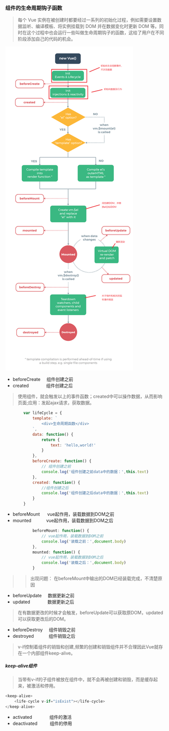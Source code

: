 ### 组件的生命周期钩子函数

> 每个 Vue 实例在被创建时都要经过一系列的初始化过程，例如需要设置数据监听、编译模板、将实例挂载到 DOM 并在数据变化时更新 DOM 等。同时在这个过程中也会运行一些叫做生命周期钩子的函数，这给了用户在不同阶段添加自己的代码的机会。

![vue组件的生命周期函数](images/lifecycle.png)

- beforeCreate &nbsp;&nbsp;&nbsp;&nbsp;组件创建之前
- created &nbsp;&nbsp;&nbsp;&nbsp;&nbsp;&nbsp;&nbsp;&nbsp;&nbsp;&nbsp;&nbsp;&nbsp;&nbsp;组件创建之后

> 使用组件，就会触发以上的事件函数；created中可以操作数据，从而影响页面;应用：发起ajax请求，获取数据。

```javascript
        var lifeCycle = {
            template: `
                <div>生命周期函数</div>
            `,
            data: function() {
                return {
                    text: 'hello,world!'
                }
            },
            beforeCreate: function() {
                // 组件创建之前
                console.log('组件创建之前data中的数据：',this.text)
            },
            created: function() {
                //组件创建之后
                console.log('组件创建之后data中的数据：',this.text)
            }
        }
```

- beforeMount &nbsp;&nbsp;&nbsp;&nbsp;&nbsp;vue起作用，装载数据到DOM之前
- mounted &nbsp;&nbsp;&nbsp;&nbsp;&nbsp;&nbsp;&nbsp;&nbsp;&nbsp;&nbsp;&nbsp;vue起作用，装载数据到DOM之后

```javascript
            beforeMount: function() {
                // vue起作用，装载数据到DOM之前
                console.log('装载之前：',document.body)
            },
            mounted: function() {
                // vue起作用，装载数据到DOM之后
                console.log('装载之后：',document.body)
            }
```
>> 出现问题： 在beforeMount中输出的DOM已经装载完成，不清楚原因

- beforeUpdate &nbsp;&nbsp;&nbsp;&nbsp;数据更新之前
- updated &nbsp;&nbsp;&nbsp;&nbsp;&nbsp;&nbsp;&nbsp;&nbsp;&nbsp;&nbsp;&nbsp;&nbsp;&nbsp;数据更新之后

> 在有数据更改的时候才会触发，beforeUpdate可以获取原DOM，updated可以获取更改后的DOM。

- beforeDestroy&nbsp;&nbsp;&nbsp;&nbsp;&nbsp;组件销毁之前
- destroyed&nbsp;&nbsp;&nbsp;&nbsp;&nbsp;&nbsp;&nbsp;&nbsp;&nbsp;&nbsp;&nbsp;&nbsp;组件销毁之后

> v-if控制着组件的销毁和创建,频繁的创建和销毁组件并不合理因此Vue就存在一个内部组件keep-alive。

##### keep-alive组件

> 当带有v-if的子组件被放在<keep-alive></keep-alive>组件中，就不会再被创建和销毁，而是缓存起来，被激活和停用。

```javascript
<keep-alive>
    <life-cycle v-if="isExist"></life-cycle>
</keep-alive>
```

- activated&nbsp;&nbsp;&nbsp;&nbsp;&nbsp;&nbsp;&nbsp;&nbsp;&nbsp;&nbsp;&nbsp;&nbsp;&nbsp;&nbsp;组件的激活
- deactivated&nbsp;&nbsp;&nbsp;&nbsp;&nbsp;&nbsp;&nbsp;&nbsp;&nbsp;&nbsp;组件的停用

